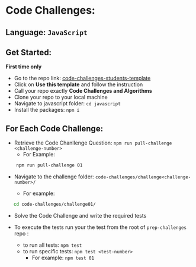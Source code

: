 # Code Challenges:

## Language: `JavaScript`

## Get Started: 
**First time only**
- Go to the repo link: [code-challenges-students-template](https://github.com/LTUC/code-challenges-students-template)
- Click on **Use this template** and follow the instruction
- Call your repo exactly **Code Challenges and Algorithms**
- Clone your repo to your local machine
- Navigate to javascript folder: `cd javascript`
- Install the packages: `npm i`


## For Each Code Challenge:
- Retrieve the Code Chanllenge Question:  `npm run pull-challenge <challenge-number>`
   - For Example: 
```bash
    npm run pull-challenge 01
```
- Navigate to the challenge folder:  `code-challenges/challenge<challenge-number>/` 
 
  - For example:
```bash
   cd code-challenges/challenge01/
```
- Solve the Code Challenge and write the required tests
- To execute the tests run your the test from the root of `prep-challenges` repo :

  - to run all tests: `npm test`
  - to run specific tests: `npm test <test-number>`
    - For example: `npm test 01`
